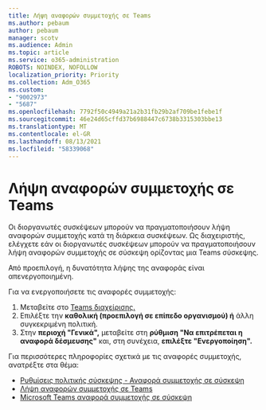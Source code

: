```yaml
---
title: Λήψη αναφορών συμμετοχής σε Teams
ms.author: pebaum
author: pebaum
manager: scotv
ms.audience: Admin
ms.topic: article
ms.service: o365-administration
ROBOTS: NOINDEX, NOFOLLOW
localization_priority: Priority
ms.collection: Adm_O365
ms.custom:
- "9002973"
- "5687"
ms.openlocfilehash: 7792f50c4949a21a2b31fb29b2af709be1febe1f
ms.sourcegitcommit: 46e24d65cffd37b6988447c6738b3315303bbe13
ms.translationtype: MT
ms.contentlocale: el-GR
ms.lasthandoff: 08/13/2021
ms.locfileid: "58339068"
---
```

# <a name="download-attendance-reports-in-teams"></a>Λήψη αναφορών συμμετοχής σε Teams

Οι διοργανωτές συσκέψεων μπορούν να πραγματοποιήσουν λήψη αναφορών συμμετοχής κατά τη διάρκεια συσκέψεων. Ως διαχειριστής, ελέγχετε εάν οι διοργανωτές συσκέψεων μπορούν να πραγματοποιήσουν λήψη αναφορών συμμετοχής σε σύσκεψη ορίζοντας μια Teams σύσκεψης. 

Από προεπιλογή, η δυνατότητα λήψης της αναφοράς είναι απενεργοποιημένη. 

Για να ενεργοποιήσετε τις αναφορές συμμετοχής: 
1.  Μεταβείτε στο [Teams διαχείρισης.](https://admin.teams.microsoft.com/policies/meetings)
1.  Επιλέξτε την **καθολική (προεπιλογή σε επίπεδο οργανισμού) ή** άλλη συγκεκριμένη πολιτική.
1.  Στην **περιοχή "Γενικά",** μεταβείτε στη **ρύθμιση "Να επιτρέπεται η αναφορά δέσμευσης"** και, στη συνέχεια, **επιλέξτε "Ενεργοποίηση".**

Για περισσότερες πληροφορίες σχετικά με τις αναφορές συμμετοχής, ανατρέξτε στα θέμα:

- [Ρυθμίσεις πολιτικής σύσκεψης - Αναφορά συμμετοχής σε σύσκεψη](https://docs.microsoft.com/microsoftteams/meeting-policies-in-teams#meeting-policy-settings---meeting-attendance-report)
- [Λήψη αναφορών συμμετοχής σε Teams](https://support.office.com/article/download-attendance-reports-in-teams-ae7cf170-530c-47d3-84c1-3aedac74d310) 
- [Microsoft Teams αναφορά συμμετοχής σε σύσκεψη](https://docs.microsoft.com/microsoftteams/teams-analytics-and-reports/meeting-attendance-report)

